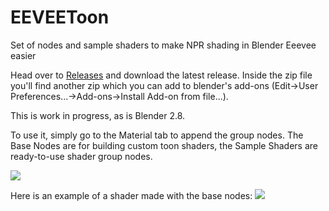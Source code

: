 # EEVEEToon
Set of nodes and sample shaders to make NPR shading in Blender Eeevee easier

Head over to [Releases](https://github.com/kanzwataru/EEVEEToon/releases) and download the
latest release. Inside the zip file you'll find another zip which you can add to blender's
add-ons (Edit->User Preferences...->Add-ons->Install Add-on from file...).

This is work in progress, as is Blender 2.8. 

To use it, simply go to the Material tab to append the group nodes.
The Base Nodes are for building custom toon shaders, the Sample Shaders are ready-to-use shader group nodes.

![](https://i.imgur.com/afQk3VC.png)

Here is an example of a shader made with the base nodes:
![](https://i.imgur.com/WQxGDSF.png)
